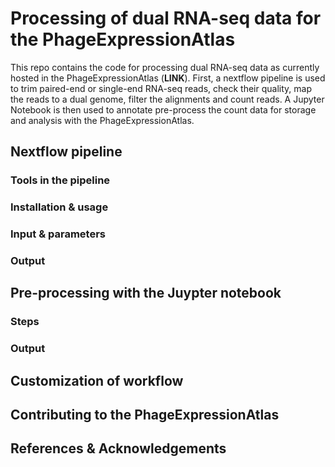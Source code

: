 # Processing of dual RNA-seq data for the PhageExpressionAtlas

This repo contains the code for processing dual RNA-seq data as currently hosted in the PhageExpressionAtlas (**LINK**). First, a nextflow pipeline is used to trim paired-end or single-end RNA-seq reads, check their quality, map the reads to a dual genome, filter the alignments and count reads. A Jupyter Notebook is then used to annotate pre-process the count data for storage and analysis with the PhageExpressionAtlas.

## Nextflow pipeline


### Tools in the pipeline


### Installation & usage


### Input & parameters


### Output


## Pre-processing with the Juypter notebook


### Steps


### Output


## Customization of workflow



## Contributing to the PhageExpressionAtlas


## References & Acknowledgements